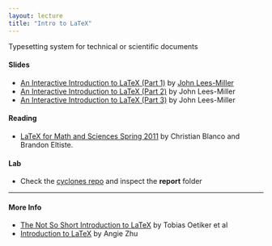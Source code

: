 ```yaml
---
layout: lecture
title: "Intro to LaTeX"
---
```


<p class="message">
  Typesetting system for technical or scientific documents
</p>

<h4>
	<span class="fa fa-picture-o fa-lg main-list-item-icon"></span>
	Slides
</h4>

- <a href="https://www.overleaf.com/latex/learn/free-online-introduction-to-latex-part-1.pdf" target="_blank">An Interactive Introduction to LaTeX (Part 1)</a> by <a href="http://jdlm.info/" target="_blank">John Lees-Miller</a>
- <a href="https://www.overleaf.com/latex/learn/free-online-introduction-to-latex-part-2.pdf" target="_blank">An Interactive Introduction to LaTeX (Part 2)</a> by John Lees-Miller
- <a href="https://www.overleaf.com/latex/learn/free-online-introduction-to-latex-part-3.pdf" target="_blank">An Interactive Introduction to LaTeX (Part 3)</a> by John Lees-Miller


<h4>
	<span class="fa fa-book fa-lg main-list-item-icon"></span>
	Reading
</h4>

- [LaTeX for Math and Sciences Spring 2011](http://latex.berkeley.edu/) by Christian Blanco and Brandon Eltiste.


<h4>
	<span class="fa fa-flask fa-lg main-list-item-icon"></span>
	Lab
</h4>

- Check the [cyclones repo](https://github.com/gastonstat/cyclones) and inspect the __report__ folder

------


<h4>
	<span class="fa fa-info-circle fa-lg main-list-item-icon"></span>
	More Info
</h4>

- [The Not So Short Introduction to LaTeX](https://tobi.oetiker.ch/lshort/lshort.pdf) by Tobias Oetiker et al
- [Introduction to LaTeX](http://www.stat.berkeley.edu/~azhu/IntroToLaTeXSlides.pdf) by Angie Zhu
